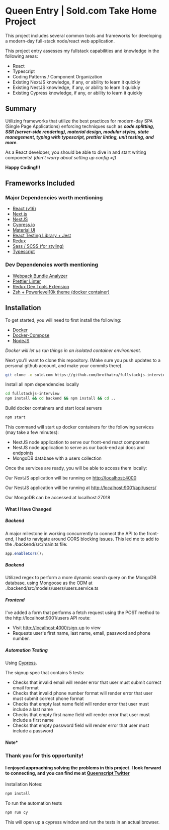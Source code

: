 # Queen Entry | Sold.com Take Home Project

This project includes several common tools and frameworks for developing a modern-day full-stack node/react web application.

This project entry assesses my fullstack capabilities and knowledge in the following areas:

- React
- Typescript
- Coding Patterns / Component Organization
- Existing NextJS knowledge, if any, or ability to learn it quickly
- Existing NestJS knowledge, if any, or ability to learn it quickly
- Existing Cypress knowledge, if any, or ability to learn it quickly

## Summary

Utilizing frameworks that utilize the best practices for modern-day SPA (Single Page Applications) enforcing techniques such as _**code splitting, SSR (server-side rendering), material design, modular styles, state management, typing with typescript, prettier linting, unit testing, and more**_.

As a React developer, you should be able to dive in and start writing components!
_(don't worry about setting up config =])_

**Happy Coding!!!**

## Frameworks Included

### Major Dependencies worth mentioning

- [React (v16)](https://reactjs.org/)
- [Next.js](https://nextjs.org/docs/)
- [NestJS](https://nestjs.com/)
- [Cypress.io](https://www.cypress.io/)
- [Material UI](https://material-ui.com/)
- [React Testing Library + Jest](https://github.com/testing-library/react-testing-library)
- [Redux](https://www.valentinog.com/blog/redux/)
- [Sass / SCSS (for styling)](https://sass-lang.com/)
- [Typescript](https://medium.com/@wittydeveloper/typescript-learn-the-basics-2f56eb9b02eb)

### Dev Dependencies worth mentioning

- [Webpack Bundle Analyzer](https://github.com/webpack-contrib/webpack-bundle-analyzer)
- [Prettier Linter](https://prettier.io/)
- [Redux Dev Tools Extension](https://github.com/reduxjs/redux-devtools)
- [Zsh + Powerlevel10k theme (docker container)](https://github.com/romkatv/powerlevel10k)

## Installation

To get started, you will need to first install the following:

- [Docker](https://docs.docker.com/get-docker/)
- [Docker-Compose](https://docs.docker.com/compose/)
- [NodeJS](https://nodejs.org/en/)

_Docker will let us run things in an isolated container environment._

Next you'll want to clone this repository. (Make sure you push updates to a personal github account, and make your commits there).

```bash
git clone -o sold.com https://github.com/brothatru/fullstackjs-interview.git
```

Install all npm dependencies locally

```bash
cd fullstackjs-interview
npm install && cd backend && npm install && cd ..
```

Build docker containers and start local servers

```bash
npm start
```

This command will start up docker containers for the following services (may take a few minutes):

- NextJS node application to serve our front-end react components
- NestJS node application to serve as our back-end api docs and endpoints
- MongoDB database with a users collection

Once the services are ready, you will be able to access them locally:

Our NextJS application will be running on [http://localhost:4000](http://localhost:4000)

Our NestJS application will be running at [http://localhost:9001/api/users/](http://localhost:9001/api/users/)

Our MongoDB can be accessed at localhost:27018

#### What I Have Changed

##### Backend

A major milestone in working concurrently to connect the API to the front-end, I had to navigate around CORS blocking issues. This led me to add to the ./backend/src/main.ts file:

```ts
app.enableCors();
```

##### Backend

Utilized regex to perform a more dynamic search query on the MongoDB database, using Mongoose as the ODM at ./backend/src/models/users/users.service.ts

##### Frontend

I've added a form that performs a fetch request using the POST method to the http://localhost:9001/users API route:

- Visit [http://localhost:4000/sign-up](http://localhost:4000/sign-up) to view
- Requests user's first name, last name, email, password and phone number.

##### Automation Testing

Using [Cypress](https://www.cypress.io/).

The signup spec that contains 5 tests:

- Checks that invalid email will render error that user must submit correct email format
- Checks that invalid phone number format will render error that user must submit correct phone format
- Checks that empty last name field will render error that user must include a last name
- Checks that empty first name field will render error that user must include a first name
- Checks that empty password field will render error that user must include a password

#### Note\*

### Thank you for this opportunity!

#### I enjoyed approaching solving the problems in this project. I look forward to connecting, and you can find me at [Queenscript Twitter](http://twitter.com/_queenscript)

Installation Notes:

```bash
npm install
```

To run the automation tests

```bash
npm run cy
```

This will open up a cypress window and run the tests in an actual browser.
